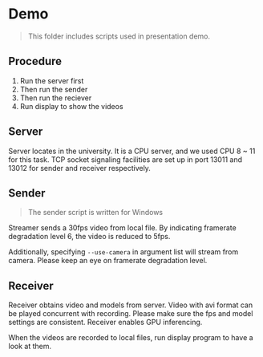 # Demo

> This folder includes scripts used in presentation demo.

## Procedure
1. Run the server first
2. Then run the sender
3. Then run the reciever
4. Run display to show the videos

## Server

Server locates in the university.
It is a CPU server, and we used CPU 8 ~ 11 for this task.
TCP socket signaling facilities are set up in port 13011 and 13012
for sender and receiver respectively.

## Sender

> The sender script is written for Windows

Streamer sends a 30fps video from local file.
By indicating framerate degradation level 6,
the video is reduced to 5fps.

Additionally, specifying `--use-camera` in argument list
will stream from camera.
Please keep an eye on framerate degradation level.

## Receiver

Receiver obtains video and models from server.
Video with avi format can be played concurrent with recording.
Please make sure the fps and model settings are consistent.
Receiver enables GPU inferencing.

When the videos are recorded to local files,
run display program to have a look at them.
